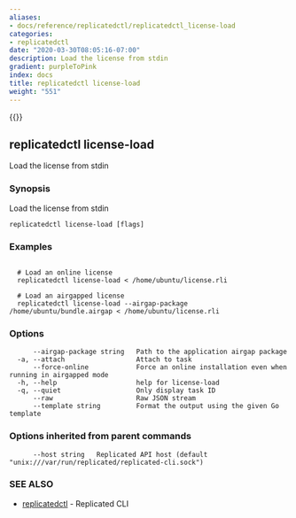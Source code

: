 ```yaml
---
aliases:
- docs/reference/replicatedctl/replicatedctl_license-load
categories:
- replicatedctl
date: "2020-03-30T08:05:16-07:00"
description: Load the license from stdin
gradient: purpleToPink
index: docs
title: replicatedctl license-load
weight: "551"
---
```


{{<legacynotice>}}

## replicatedctl license-load

Load the license from stdin

### Synopsis

Load the license from stdin

```
replicatedctl license-load [flags]
```

### Examples

```

  # Load an online license
  replicatedctl license-load < /home/ubuntu/license.rli

  # Load an airgapped license
  replicatedctl license-load --airgap-package /home/ubuntu/bundle.airgap < /home/ubuntu/license.rli
```

### Options

```
      --airgap-package string   Path to the application airgap package
  -a, --attach                  Attach to task
      --force-online            Force an online installation even when running in airgapped mode
  -h, --help                    help for license-load
  -q, --quiet                   Only display task ID
      --raw                     Raw JSON stream
      --template string         Format the output using the given Go template
```

### Options inherited from parent commands

```
      --host string   Replicated API host (default "unix:///var/run/replicated/replicated-cli.sock")
```

### SEE ALSO

* [replicatedctl](/api/replicatedctl/)	 - Replicated CLI

